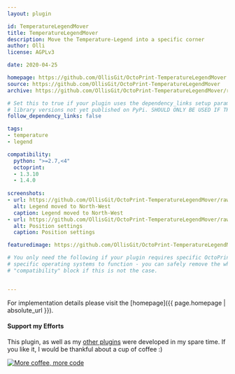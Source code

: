 ```yaml
---
layout: plugin

id: TemperatureLegendMover
title: TemperatureLegendMover
description: Move the Temperature-Legend into a specific corner
author: Olli
license: AGPLv3

date: 2020-04-25

homepage: https://github.com/OllisGit/OctoPrint-TemperatureLegendMover
source: https://github.com/OllisGit/OctoPrint-TemperatureLegendMover
archive: https://github.com/OllisGit/OctoPrint-TemperatureLegendMover/releases/latest/download/master.zip

# Set this to true if your plugin uses the dependency_links setup parameter to include
# library versions not yet published on PyPi. SHOULD ONLY BE USED IF THERE IS NO OTHER OPTION!
follow_dependency_links: false

tags:
- temperature
- legend

compatibility:
  python: ">=2.7,<4"
  octoprint:
  - 1.3.10
  - 1.4.0
  
screenshots:
- url: https://github.com/OllisGit/OctoPrint-TemperatureLegendMover/raw/master/screenshots/temperature-legend.png
  alt: Legend moved to North-West
  caption: Legend moved to North-West
- url: https://github.com/OllisGit/OctoPrint-TemperatureLegendMover/raw/master/screenshots/temperature-legend-settings.png
  alt: Position settings
  caption: Position settings

featuredimage: https://github.com/OllisGit/OctoPrint-TemperatureLegendMover/raw/master/screenshots/temperature-legend.png

# You only need the following if your plugin requires specific OctoPrint versions or
# specific operating systems to function - you can safely remove the whole
# "compatibility" block if this is not the case.


---
```

For implementation details please visit the [homepage]({{ page.homepage | absolute_url }}).


#### Support my Efforts

This plugin, as well as my [other plugins](https://github.com/OllisGit/) were developed in my spare time.
If you like it, I would be thankful about a cup of coffee :) 

[![More coffee, more code](https://img.shields.io/badge/Donate-PayPal-green.svg)](https://www.paypal.com/cgi-bin/webscr?cmd=_s-xclick&hosted_button_id=6SW5R6ZUKLB5E&source=url)

